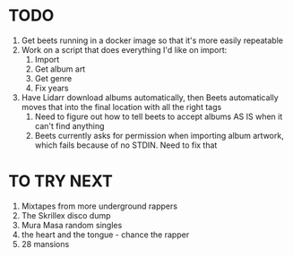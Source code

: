 # TODO

1. Get beets running in a docker image so that it's more easily repeatable
2. Work on a script that does everything I'd like on import:
   1. Import
   2. Get album art
   3. Get genre
   4. Fix years
3. Have Lidarr download albums automatically, then Beets automatically moves that into the final location with all the right tags
   1. Need to figure out how to tell beets to accept albums AS IS when it can't find anything
   2. Beets currently asks for permission when importing album artwork, which fails because of no STDIN. Need to fix that

# TO TRY NEXT

1. Mixtapes from more underground rappers
2. The Skrillex disco dump
3. Mura Masa random singles
4. the heart and the tongue - chance the rapper
5. 28 mansions
